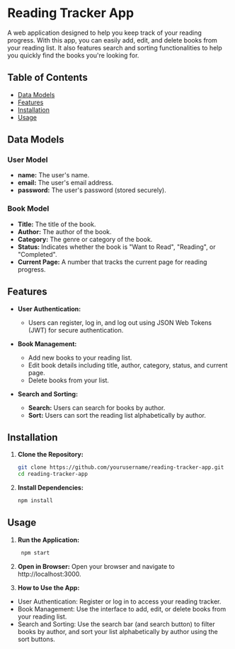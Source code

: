 # Reading Tracker App

A web application designed to help you keep track of your reading progress. With this app, you can easily add, edit, and delete books from your reading list. It also features search and sorting functionalities to help you quickly find the books you're looking for.

## Table of Contents

- [Data Models](#data-models)
- [Features](#features)
- [Installation](#installation)
- [Usage](#usage)

## Data Models

### User Model

- **name:** The user's name.
- **email:** The user's email address.
- **password:** The user's password (stored securely).

### Book Model

- **Title:** The title of the book.
- **Author:** The author of the book.
- **Category:** The genre or category of the book.
- **Status:** Indicates whether the book is "Want to Read", "Reading", or "Completed".
- **Current Page:** A number that tracks the current page for reading progress.

## Features

- **User Authentication:**

  - Users can register, log in, and log out using JSON Web Tokens (JWT) for secure authentication.

- **Book Management:**

  - Add new books to your reading list.
  - Edit book details including title, author, category, status, and current page.
  - Delete books from your list.

- **Search and Sorting:**
  - **Search:** Users can search for books by author.
  - **Sort:** Users can sort the reading list alphabetically by author.

## Installation

1. **Clone the Repository:**

   ```bash
   git clone https://github.com/yourusername/reading-tracker-app.git
   cd reading-tracker-app

   ```

2. **Install Dependencies:**

   ```bash
   npm install
   ```

## Usage

1. **Run the Application:**

   ```bash
    npm start

   ```

2. **Open in Browser:**
   Open your browser and navigate to http://localhost:3000.

3. **How to Use the App:**

- User Authentication: Register or log in to access your reading tracker.
- Book Management: Use the interface to add, edit, or delete books from your reading list.
- Search and Sorting: Use the search bar (and search button) to filter books by author, and sort your list alphabetically by author using the sort buttons.
